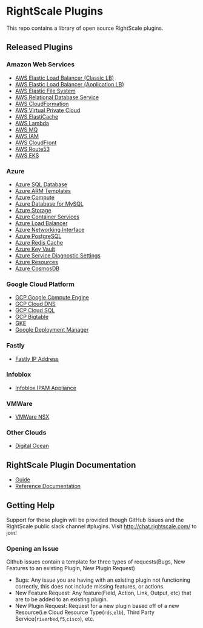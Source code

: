 # RightScale Plugins
This repo contains a library of open source RightScale plugins.

## Released Plugins
### Amazon Web Services
- [AWS Elastic Load Balancer (Classic LB)](./aws/rs_aws_elb/)
- [AWS Elastic Load Balancer (Application LB)](./aws/rs_aws_alb/)
- [AWS Elastic File System](./aws/rs_aws_efs/)
- [AWS Relational Database Service](./aws/rs_aws_rds/)
- [AWS CloudFormation](./aws/rs_aws_cft/)
- [AWS Virtual Private Cloud](./aws/rs_aws_vpc/)
- [AWS ElastiCache](./aws/rs_aws_elasticache)
- [AWS Lambda](./aws/rs_aws_lambda)
- [AWS MQ](./aws/rs_aws_mq)
- [AWS IAM](./aws/rs_aws_iam)
- [AWS CloudFront](./aws/rs_aws_cloudfront)
- [AWS Route53](./aws/rs_aws_route53)
- [AWS EKS](./aws/rs_aws_eks)

### Azure
- [Azure SQL Database](./azure/rs_azure_sql/)
- [Azure ARM Templates](./azure/rs_azure_template)
- [Azure Compute](./azure/rs_azure_compute)
- [Azure Database for MySQL](./azure/rs_azure_mysql)
- [Azure Storage](./azure/rs_azure_storage/)
- [Azure Container Services](./azure/rs_azure_containerservices/)
- [Azure Load Balancer](./azure/rs_azure_networking/)
- [Azure Networking Interface](./azure/rs_azure_networking/)
- [Azure PostgreSQL](./azure/rs_azure_pgsql/)
- [Azure Redis Cache](./azure/rs_azure_cache/)
- [Azure Key Vault](./azure/rs_azure_key_vault/)
- [Azure Service Diagnostic Settings](./azure/rs_azure_diagnostic_settings/)
- [Azure Resources](./azure/rs_azure_resources/)
- [Azure CosmosDB](./azure/rs_azure_cosmosdb/)

### Google Cloud Platform
- [GCP Google Compute Engine](./google/gce/)
- [GCP Cloud DNS](./google/google_cloud_dns/)
- [GCP Cloud SQL](./google/google_cloud_sql/)
- [GCP Bigtable](./google/google_bigtable/)
- [GKE](./google/gke/)
- [Google Deployment Manager](./google/google_deployment_manager/)

### Fastly
- [Fastly IP Address](./fastly/ipaddresslist/)

### Infoblox
- [Infoblox IPAM Appliance](./infoblox/ipam/)

### VMWare
- [VMWare NSX](./vmware/nsx)

### Other Clouds
- [Digital Ocean](./digital_ocean)

## RightScale Plugin Documentation
- [Guide](http://docs.rightscale.com/ss/guides/ss_plugins.html)
- [Reference Documentation](http://docs.rightscale.com/ss/reference/cat/v20161221/ss_plugins.html)

## Getting Help
Support for these plugin will be provided though GitHub Issues and the RightScale public slack channel #plugins.
Visit http://chat.rightscale.com/ to join!

### Opening an Issue
Github issues contain a template for three types of requests(Bugs, New Features to an existing Plugin, New Plugin Request)

- Bugs: Any issue you are having with an existing plugin not functioning correctly, this does not include missing features, or actions.
- New Feature Request: Any feature(Field, Action, Link, Output, etc) that are to be added to an existing plugin.
- New Plugin Request: Request for a new plugin based off of a new Resource(i.e Cloud Resource Type(`rds`,`elb`), Third Party Service(`riverbed`,`f5`,`cisco`), etc.
